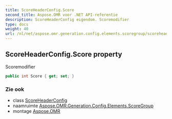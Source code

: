 ```yaml
---
title: ScoreHeaderConfig.Score
second_title: Aspose.OMR voor .NET API-referentie
description: ScoreHeaderConfig eigendom. Scoremodifier
type: docs
weight: 40
url: /nl/net/aspose.omr.generation.config.elements.scoregroup/scoreheaderconfig/score/
---
```

## ScoreHeaderConfig.Score property

Scoremodifier

```csharp
public int Score { get; set; }
```

### Zie ook

* class [ScoreHeaderConfig](../)
* naamruimte [Aspose.OMR.Generation.Config.Elements.ScoreGroup](../../scoreheaderconfig/)
* montage [Aspose.OMR](../../../)


